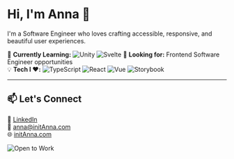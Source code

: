 # Hi, I'm Anna 👋

I'm a Software Engineer who loves crafting accessible, responsive, and beautiful user experiences.

🌱 **Currently Learning:** ![Unity](https://img.shields.io/badge/-Unity-000000?logo=unity&logoColor=white&style=flat)
![Svelte](https://img.shields.io/badge/-Svelte-FF3E00?logo=svelte&logoColor=white&style=flat)
🎯 **Looking for:** Frontend Software Engineer opportunities  
💡 **Tech I ❤️:** ![TypeScript](https://img.shields.io/badge/-TypeScript-3178C6?logo=typescript&logoColor=white&style=flat) ![React](https://img.shields.io/badge/-React-61DAFB?logo=react&logoColor=white&style=flat) ![Vue](https://img.shields.io/badge/-Vue-4FC08D?logo=vue.js&logoColor=white&style=flat) ![Storybook](https://img.shields.io/badge/-Storybook-FF4785?logo=storybook&logoColor=white&style=flat)

---

## 📫 Let's Connect

💼 [LinkedIn](https://www.linkedin.com/in/annadrazichlewis/)  
📧 [anna@initAnna.com](mailto:anna@initanna.com)  
🌐 [initAnna.com](https://initanna.com)  

![Open to Work](https://img.shields.io/badge/Open%20to-Work-green?style=flat)

<!--
**adrazich/adrazich** is a ✨ _special_ ✨ repository because its `README.md` (this file) appears on your GitHub profile.

Here are some ideas to get you started:

- 🔭 I’m currently working on ...
- 🌱 I’m currently learning ...
- 👯 I’m looking to collaborate on ...
- 🤔 I’m looking for help with ...
- 💬 Ask me about ...
- 📫 How to reach me: ...
- 😄 Pronouns: ...
- ⚡ Fun fact: ...
-->
